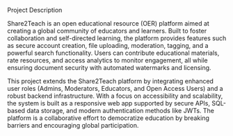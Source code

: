 Project Description 

Share2Teach is an open educational resource (OER) platform aimed at creating a global community of educators and learners. Built to foster collaboration and self-directed learning, the platform provides features such as secure account creation, file uploading, moderation, tagging, and a powerful search functionality. Users can contribute educational materials, rate resources, and access analytics to monitor engagement, all while ensuring document security with automated watermarks and licensing.

This project extends the Share2Teach platform by integrating enhanced user roles (Admins, Moderators, Educators, and Open Access Users) and a robust backend infrastructure. With a focus on accessibility and scalability, the system is built as a responsive web app supported by secure APIs, SQL-based data storage, and modern authentication methods like JWTs. The platform is a collaborative effort to democratize education by breaking barriers and encouraging global participation.
